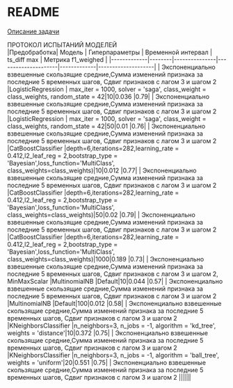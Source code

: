 # README

[Описание задачи](https://docs.google.com/document/d/174KhzX4EVqHIJV6GiWskP1KkhYUS_JeJa8WS6tgIwYY/edit#heading=h.sj9glk599oik)  


ПРОТОКОЛ ИСПЫТАНИЙ МОДЕЛЕЙ  
|Предобработка| Модель | Гиперпараметры | Временной интервал | ts_diff max | Метрика f1_weighed | 
|-------------|--------|---------------|---------------------|-------------|--------------------|
| Экспоненциально взвешенные скользящие средние,Сумма изменений признака за последние 5 временных шагов, Cдвиг признаков с лагом 3 и шагом 2 |LogisticRegression | max_iter = 1000, solver = 'saga', class_weight = class_weights, random_state = 42|10|0.036 |0.79|
| Экспоненциально взвешенные скользящие средние,Сумма изменений признака за последние 5 временных шагов, Cдвиг признаков с лагом 3 и шагом 2 |LogisticRegression | max_iter = 1000, solver = 'saga', class_weight = class_weights, random_state = 42|50|0.01 |0.76|
| Экспоненциально взвешенные скользящие средние,Сумма изменений признака за последние 5 временных шагов, Cдвиг признаков с лагом 3 и шагом 2 |CatBoostClassifier |depth=6,iterations=282,learning_rate = 0.412,l2_leaf_reg = 2,bootstrap_type = 'Bayesian',loss_function='MultiClass', class_weights=class_weights)|10|0.012 |0.77|
| Экспоненциально взвешенные скользящие средние,Сумма изменений признака за последние 5 временных шагов, Cдвиг признаков с лагом 3 и шагом 2 |CatBoostClassifier |depth=6,iterations=282,learning_rate = 0.412,l2_leaf_reg = 2,bootstrap_type = 'Bayesian',loss_function='MultiClass', class_weights=class_weights)|50|0.02 |0.79|
| Экспоненциально взвешенные скользящие средние,Сумма изменений признака за последние 5 временных шагов, Cдвиг признаков с лагом 3 и шагом 2 |CatBoostClassifier |depth=6,iterations=282,learning_rate = 0.412,l2_leaf_reg = 2,bootstrap_type = 'Bayesian',loss_function='MultiClass', class_weights=class_weights)|1000|0.189 |0.73|
| Экспоненциально взвешенные скользящие средние,Сумма изменений признака за последние 5 временных шагов, Cдвиг признаков с лагом 3 и шагом 2, MinMaxScalar |MultinomialNB |Default|10|0.044 |0.57|
| Экспоненциально взвешенные скользящие средние,Сумма изменений признака за последние 5 временных шагов, Cдвиг признаков с лагом 3 и шагом 2 |MultinomialNB |Default|100|0.012 |0.58|
| Экспоненциально взвешенные скользящие средние,Сумма изменений признака за последние 5 временных шагов, Cдвиг признаков с лагом 3 и шагом 2 |KNeighborsClassifier |n_neighbors=3, n_jobs = -1, algorithm = 'kd_tree', weights = 'distance'|10|0.372 |0.75|
| Экспоненциально взвешенные скользящие средние,Сумма изменений признака за последние 5 временных шагов, Cдвиг признаков с лагом 3 и шагом 2 |KNeighborsClassifier |n_neighbors=3, n_jobs = -1, algorithm = 'ball_tree', weights = 'uniform'|20|0.551 |0.75|
| Экспоненциально взвешенные скользящие средние,Сумма изменений признака за последние 5 временных шагов, Cдвиг признаков с лагом 3 и шагом 2 ||||||
